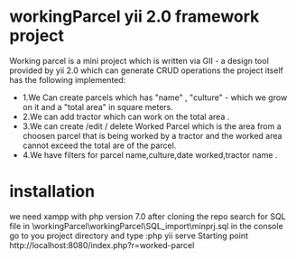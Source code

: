 # workingParcel yii 2.0 framework project
Working parcel is a mini project which is written via GII - a design tool provided by yii 2.0 which can generate 
CRUD operations the project itself has the following implemented:
- 1.We Can create parcels which has "name" , "culture" - which we grow on it and a "total area" in square meters.
- 2.We can add tractor which can work on the total area .
- 3.We can create /edit / delete Worked Parcel which is the area from a choosen parcel that is being worked by a tractor 
and the worked area cannot exceed the total are of the parcel. 
- 4.We have filters for parcel name,culture,date worked,tractor name .
# installation 
we need xampp with php version 7.0 
after cloning the repo search for SQL file in
\workingParcel\workingParcel\SQL_import\minprj.sql
in the console go to you project directory and type :php yii serve
Starting point
http://localhost:8080/index.php?r=worked-parcel
